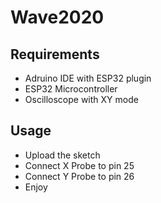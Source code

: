 # Wave2020

## Requirements
- Adruino IDE with ESP32 plugin
- ESP32 Microcontroller
- Oscilloscope with XY mode

## Usage
- Upload the sketch
- Connect X Probe to pin 25
- Connect Y Probe to pin 26
- Enjoy
